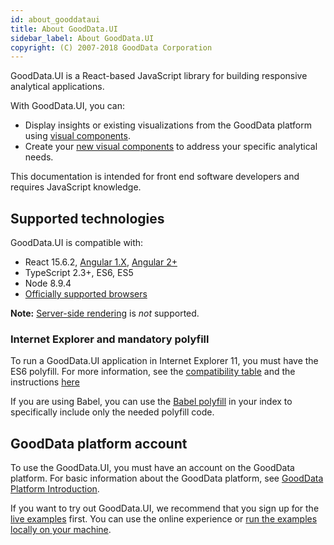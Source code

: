 ```yaml
---
id: about_gooddataui
title: About GoodData.UI
sidebar_label: About GoodData.UI
copyright: (C) 2007-2018 GoodData Corporation
---
```


GoodData.UI is a React-based JavaScript library for building responsive analytical applications.

With GoodData.UI, you can:

* Display insights or existing visualizations from the GoodData platform using [visual components](start_with_visual_components.md).
* Create your [new visual components](create_new_visualization.md) to address your specific analytical needs.

This documentation is intended for front end software developers and requires JavaScript knowledge.

## Supported technologies

GoodData.UI is compatible with:

* React 15.6.2, [Angular 1.X](ht_use_react_components_in_angular_1.x.md), [Angular 2+](ht_use_react_components_in_angular_2.x.md)
* TypeScript 2.3+, ES6, ES5
* Node 8.9.4
* [Officially supported browsers](https://help.gooddata.com/display/doc/System+Requirements+and+Supported+Browsers)

**Note:** [Server-side rendering](https://github.com/reactjs/redux/blob/master/docs/recipes/ServerRendering.md) is *not* supported.

### Internet Explorer and mandatory polyfill

To run a GoodData.UI application in Internet Explorer 11, you must have the ES6 polyfill. For more information, see the [compatibility table](http://kangax.github.io/compat-table/es6/) and the instructions [here](https://github.com/zloirock/core-js)

If you are using Babel, you can use the [Babel polyfill](https://babeljs.io/docs/usage/polyfill/) in your index to specifically include only the needed polyfill code.

## GoodData platform account

To use the GoodData.UI, you must have an account on the GoodData platform. For basic information about the GoodData platform, see [GoodData Platform Introduction](platform_intro.md).

If you want to try out GoodData.UI, we recommend that you sign up for the [live examples](https://gooddata-examples.herokuapp.com) first. You can use the online experience or [run the examples locally on your machine](https://github.com/gooddata/gooddata-react-components/#run-live-examples-locally).